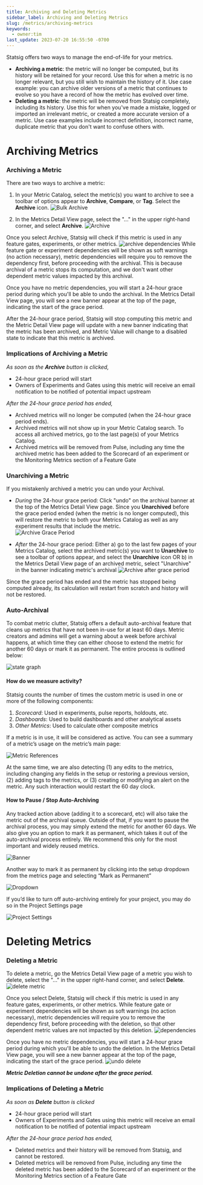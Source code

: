 ```yaml
---
title: Archiving and Deleting Metrics
sidebar_label: Archiving and Deleting Metrics
slug: /metrics/archiving-metrics
keywords:
  - owner:tim
last_update: 2023-07-20 16:55:50 -0700
---
```


Statsig offers two ways to manage the end-of-life for your metrics. 
- **Archiving a metric**: the metric will no longer be computed, but its history will be retained for your record. Use this for when a metric is no longer relevant, but you still wish to maintain the history of it. Use case example: you can archive older versions of a metric that continues to evolve so you have a record of how the metric has evolved over time.
- **Deleting a metric**: the metric will be removed from Statsig completely, including its history. Use this for when you've made a mistake, logged or imported an irrelevant metric, or created a more accurate version of a metric. Use case examples include incorrect definition, incorrect name, duplicate metric that you don't want to confuse others with. 

# Archiving Metrics 

### Archiving a Metric 
There are two ways to archive a metric: 
1) In your Metric Catalog, select the metric(s) you want to archive to see a toolbar of options appear to **Archive**, **Compare**, or **Tag**. Select the **Archive** icon.
![Bulk Archive](https://user-images.githubusercontent.com/120431069/215638876-3c2ae682-8db8-4dc7-9c14-3b4d7185f57e.png)

2) In the Metrics Detail View page, select the "..." in the upper right-hand corner, and select **Archive**. 
![Archive](https://user-images.githubusercontent.com/120431069/215639240-321b4e3f-d9c7-4f7d-ab77-9e18ba1c5867.png)

Once you select Archive, Statsig will check if this metric is used in any feature gates, experiments, or other metrics. 
![archive dependencies](https://user-images.githubusercontent.com/120431069/215640348-b210eb9e-5475-4853-869f-7a9f66375f0a.png)
While feature gate or experiment dependencies will be shown as soft warnings (no action necessary), metric dependencies will require you to remove the dependency first, before proceeding with the archival. This is because archival of a metric stops its computation, and we don't want other dependent metric values impacted by this archival.

Once you have no metric dependencies, you will start a 24-hour grace period during which you'll be able to undo the archival. In the Metrics Detail View page, you will see a new banner appear at the top of the page, indicating the start of the grace period. 

After the 24-hour grace period, Statsig will stop computing this metric and the Metric Detail View page will update with a new banner indicating that the metric has been archived, and Metric Value will change to a disabled state to indicate that this metric is archived.

### Implications of Archiving a Metric 
_As soon as the **Archive** button is clicked,_
- 24-hour grace period will start
- Owners of Experiments and Gates using this metric will receive an email notification to be notified of potential impact upstream

_After the 24-hour grace period has ended,_
- Archived metrics will no longer be computed (when the 24-hour grace period ends). 
- Archived metrics will not show up in your Metric Catalog search. To access all archived metrics, go to the last page(s) of your Metrics Catalog. 
- Archived metrics will be removed from Pulse, including any time the archived metric has been added to the Scorecard of an experiment or the Monitoring Metrics section of a Feature Gate 

### Unarchiving a Metric
If you mistakenly archived a metric you can undo your Archival. 
- _During_ the 24-hour grace period: Click "undo" on the archival banner at the top of the Metrics Detail View page. Since you **Unarchived** before the grace period ended (when the metric is no longer computed), this will restore the  metric to both your Metrics Catalog as well as any experiment results that include the metric.  
![Archive Grace Period](https://user-images.githubusercontent.com/120431069/215640435-412375f7-398b-4bef-9495-cc20d1805769.png)

- _After_ the 24-hour grace period: Either a) go to the last few pages of your Metrics Catalog, select the archived metric(s) you want to **Unarchive** to see a toolbar of options appear, and select the **Unarchive** icon OR b) in the Metrics Detail View page of an archived metric, select "Unarchive" in the banner indicating metric's archival
![Archive after grace period](https://user-images.githubusercontent.com/120431069/215640543-7cb05d46-e61d-4cf4-a07c-eb76c9f50e36.png)

Since the grace period has ended and the metric has stopped being computed already, its calculation will restart from scratch and history will not be restored. 

### Auto-Archival

To combat metric clutter, Statsig offers a default auto-archival feature that cleans up metrics that have not been in-use for at least 60 days. Metric creators and admins will get a warning about a week before archival happens, at which time they can either choose to extend the metric for another 60 days or mark it as permanent. The entire process is outlined below:

![state graph](https://github.com/statsig-io/docs/assets/132317445/c7912507-636f-4f33-9555-70180dfd205e)

#### How do we measure activity?

Statsig counts the number of times the custom metric is used in one or more of the following components:
1. *Scorecard*: Used in experiments, pulse reports, holdouts, etc.
2. *Dashboards*: Used to build dashboards and other analytical assets
3. *Other Metrics*: Used to calculate other composite metrics

If a metric is in use, it will be considered as active. You can see a summary of a metric’s usage on the metric’s main page:

![Metric References](https://github.com/statsig-io/docs/assets/132317445/6f7eb3db-399a-45c8-be19-794e89dd349d)

At the same time, we are also detecting (1) any edits to the metrics, including changing any fields in the setup or restoring a previous version, (2) adding tags to the metrics, or (3) creating or modifying an alert on the metric. Any such interaction would restart the 60 day clock.

#### How to Pause / Stop Auto-Archiving

Any tracked action above (adding it to a scorecard, etc) will also take the metric out of the archival queue. Outside of that, if you want to pause the archival process, you may simply extend the metric for another 60 days. We also give you an option to mark it as permanent, which takes it out of the auto-archival process entirely. We recommend this only for the most important and widely reused metrics.

![Banner](https://github.com/statsig-io/docs/assets/132317445/d7378d7b-a588-496b-ae35-24f38c6d5b6a)


Another way to mark it as permanent by clicking into the setup dropdown from the metrics page and selecting “Mark as Permanent”

![Dropdown](https://github.com/statsig-io/docs/assets/132317445/2a570a92-76d6-41b3-aea5-ebdd53469856)

If you’d like to turn off auto-archiving entirely for your project, you may do so in the Project Settings page

![Project Settings](https://github.com/statsig-io/docs/assets/132317445/74cd5575-e1bb-4f69-87f9-1feece5eb73f)


# Deleting Metrics 

### Deleting a Metric 
To delete a metric, go the Metrics Detail View page of a metric you wish to delete, select the "..." in the upper right-hand corner, and select **Delete**. 
![delete metric](https://user-images.githubusercontent.com/120431069/215641202-82f23bac-f620-4d4a-8c32-fe64a4ffc06c.png)

Once you select Delete, Statsig will check if this metric is used in any feature gates, experiments, or other metrics. While feature gate or experiment dependencies will be shown as soft warnings (no action necessary), metric dependencies will require you to remove the dependency first, before proceeding with the deletion, so that other dependent metric values are not impacted by this deletion.
![dependencies](https://user-images.githubusercontent.com/120431069/215641295-55c8dc10-7199-4505-ba0e-d02299fb371a.png)


Once you have no metric dependencies, you will start a 24-hour grace period during which you'll be able to undo the deletion. In the Metrics Detail View page, you will see a new banner appear at the top of the page, indicating the start of the grace period. 
![undo delete](https://user-images.githubusercontent.com/120431069/215641634-1c70e688-0fe9-4cac-80bb-d3faeedcc0ed.png)


_**Metric Deletion cannot be undone after the grace period.**_


### Implications of Deleting a Metric
_As soon as **Delete** button is clicked_
- 24-hour grace period will start
- Owners of Experiments and Gates using this metric will receive an email notification to be notified of potential impact upstream

_After the 24-hour grace period has ended,_
- Deleted metrics and their history will be removed from Statsig, and cannot be restored. 
- Deleted metrics will be removed from Pulse, including any time the deleted metric has been added to the Scorecard of an experiment or the Monitoring Metrics section of a Feature Gate 



